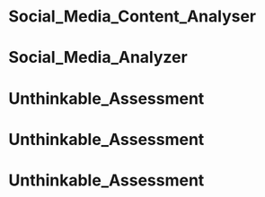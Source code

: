 # Social_Media_Content_Analyser
# Social_Media_Analyzer
# Unthinkable_Assessment
# Unthinkable_Assessment
# Unthinkable_Assessment
